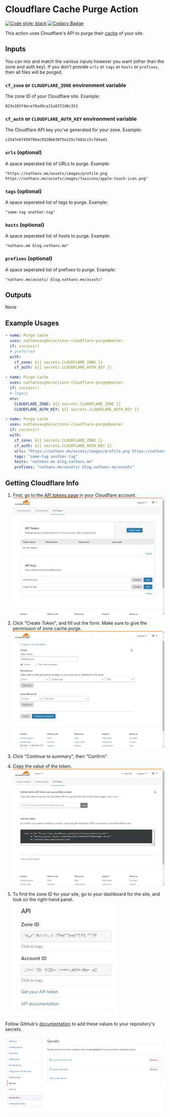# Cloudflare Cache Purge Action

[![Code style: black](https://img.shields.io/badge/code%20style-black-000000.svg)](https://github.com/psf/black)
[![Codacy Badge](https://api.codacy.com/project/badge/Grade/816b3dfe8bb34c9eb922a638ff6fa3bb)](https://www.codacy.com/manual/NathanVaughn/actions-cloudflare-purge?utm_source=github.com&amp;utm_medium=referral&amp;utm_content=NathanVaughn/actions-cloudflare-purge&amp;utm_campaign=Badge_Grade)

This action uses Cloudflare's API to purge their
[cache](https://api.cloudflare.com/#zone-purge-all-files) of your site.

## Inputs

You can mix and match the various inputs however you want 
(other than the zone and auth key). If you don't provide 
`urls` or `tags` or `hosts` or `prefixes`, then all files will be purged.

### `cf_zone` or `CLOUDFLARE_ZONE` environment variable

The zone ID of your Cloudflare site. Example:

```text
023e105f4ecef8ad9ca31a8372d0c353
```

### `cf_auth` or `CLOUDFLARE_AUTH_KEY` environment variable

The Cloudflare API key you've generated for your zone. Example:

```text
c2547eb745079dac9320b638f5e225cf483cc5cfdda41
```

### `urls` (optional)

A space seperated list of URLs to purge. Example:

```text
"https://nathanv.me/assets/images/profile.png https://nathanv.me/assets/images/favicons/apple-touch-icon.png"
```

### `tags` (optional)

A space seperated list of tags to purge. Example:

```text
"some-tag another-tag"
```

### `hosts` (optional)

A space seperated list of hosts to purge. Example:

```text
"nathanv.me blog.nathanv.me"
```

### `prefixes` (optional)

A space seperated list of prefixes to purge. Example:

```text
"nathanv.me/assets/ blog.nathanv.me/assets"
```

## Outputs

None

## Example Usages

```yml
- name: Purge cache
  uses: nathanvaughn/actions-cloudflare-purge@master
  if: success()
  # preferred
  with:
    cf_zone: ${{ secrets.CLOUDFLARE_ZONE }}
    cf_auth: ${{ secrets.CLOUDFLARE_AUTH_KEY }}
```

```yml
- name: Purge cache
  uses: nathanvaughn/actions-cloudflare-purge@master
  if: success()
  # legacy
  env:
    CLOUDFLARE_ZONE: ${{ secrets.CLOUDFLARE_ZONE }}
    CLOUDFLARE_AUTH_KEY: ${{ secrets.CLOUDFLARE_AUTH_KEY }}
```

```yml
- name: Purge cache
  uses: nathanvaughn/actions-cloudflare-purge@master
  if: success()
  with:
    cf_zone: ${{ secrets.CLOUDFLARE_ZONE }}
    cf_auth: ${{ secrets.CLOUDFLARE_AUTH_KEY }}
    urls: "https://nathanv.me/assets/images/profile.png https://nathanv.me/assets/images/favicons/apple-touch-icon.png"
    tags: "some-tag another-tag"
    hosts: "nathanv.me blog.nathanv.me"
    prefixes: "nathanv.me/assets/ blog.nathanv.me/assets"
```

## Getting Cloudflare Info

1.  First, go to the [API tokens page](https://dash.cloudflare.com/profile/api-tokens)
in your Cloudflare account.
![](images/api-tokens.jpg)

2.  Click "Create Token", and fill out the form. Make sure to give the permission of
zone cache purge.
![](images/token-creation.jpg)

3.  Click "Continue to summary", then "Confirm".

4.  Copy the value of the token.
![](images/copy-token.jpg)

5.  To find the zone ID for your site, go to your dashboard for the site, and look on the
right-hand panel.
![](images/zone-id.jpg)

Follow GitHub's [documentation](https://help.github.com/en/articles/virtual-environments-for-github-actions#creating-and-using-secrets-encrypted-variables)
to add these values to your repository's secrets.

![](images/secrets.jpg)
